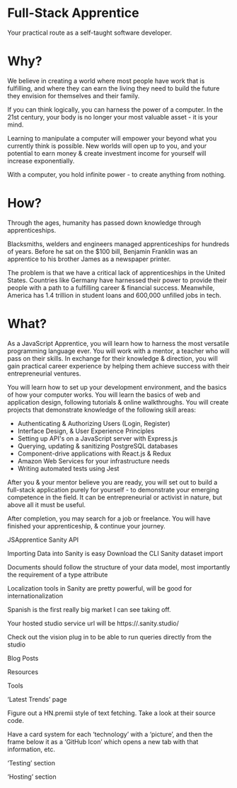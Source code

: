 # Full-Stack Apprentice
Your practical route as a self-taught software developer.

# Why?

We believe in creating a world where most people have work that is fulfilling, and where they can earn the living they need to build the future they envision for themselves and their family.

If you can think logically, you can harness the power of a computer. In the 21st century, your body is no longer your most valuable asset - it is your mind.

Learning to manipulate a computer will empower your beyond what you currently think is possible. New worlds will open up to you, and your potential to earn money & create investment income for yourself will increase exponentially.

With a computer, you hold infinite power - to create anything from nothing.

# How?

Through the ages, humanity has passed down knowledge through apprenticeships.

Blacksmiths, welders and engineers managed apprenticeships for hundreds of years. Before he sat on the $100 bill, Benjamin Franklin was an apprentice to his brother James as a newspaper printer.

The problem is that we have a critical lack of apprenticeships in the United States. Countries like Germany have harnessed their power to provide their people with a path to a fulfilling career & financial success. Meanwhile, America has 1.4 trillion in student loans and 600,000 unfilled jobs in tech.

# What?

As a JavaScript Apprentice, you will learn how to harness the most versatile programming language ever. You will work with a mentor, a teacher who will pass on their skills. In exchange for their knowledge & direction, you will gain practical career experience by helping them achieve success with their entrepreneurial ventures.

You will learn how to set up your development environment, and the basics of how your computer works. You will learn the basics of web and application design, following tutorials & online walkthroughs. You will create projects that demonstrate knowledge of the following skill areas:

  - Authenticating & Authorizing Users (Login, Register)
  - Interface Design, & User Experience Principles
  - Setting up API's on a JavaScript server with Express.js
  - Querying, updating & sanitizing PostgreSQL databases
  - Component-drive applications with React.js & Redux
  - Amazon Web Services for your infrastructure needs
  - Writing automated tests using Jest

After you & your mentor believe you are ready, you will set out to build a full-stack application purely for yourself - to demonstrate your emerging competence in the field. It can be entrepreneurial or activist in nature, but above all it must be useful.

After completion, you may search for a job or freelance. You will have finished your apprenticeship, & continue your journey.

JSApprentice Sanity API

Importing Data into Sanity is easy
Download the CLI
Sanity dataset import

Documents should follow the structure of your data model, most importantly the requirement of a type attribute

Localization tools in Sanity are pretty powerful, will be good for internationalization

Spanish is the first really big market I can see taking off.

Your hosted studio service url will be https://<my-studio>.sanity.studio/

Check out the vision plug in to be able to run queries directly from the studio

Blog Posts

Resources

Tools

‘Latest Trends’ page

Figure out a HN.premii style of text fetching. Take a look at their source code.

Have a card system for each ‘technology’ with a ‘picture’, and then the frame below it as a ‘GitHub Icon’ which opens a new tab with that information, etc.

‘Testing’ section

‘Hosting’ section
